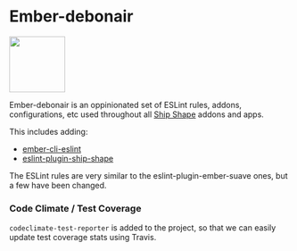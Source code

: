 # Ember-debonair

<a href="https://shipshape.io/"><img src="http://i.imgur.com/bU4ABmk.png" width="100" height="100"/></a>

Ember-debonair is an oppinionated set of ESLint rules, addons, configurations, etc used throughout all [Ship Shape](https://shipshape.io) addons and apps.

This includes adding:
* [ember-cli-eslint](https://github.com/ember-cli/ember-cli-eslint)
* [eslint-plugin-ship-shape](https://github.com/shipshapecode/eslint-plugin-ship-shape)

The ESLint rules are very similar to the eslint-plugin-ember-suave ones, but a few have been changed.

### Code Climate / Test Coverage
`codeclimate-test-reporter` is added to the project, so that we can easily update test coverage stats using Travis.
